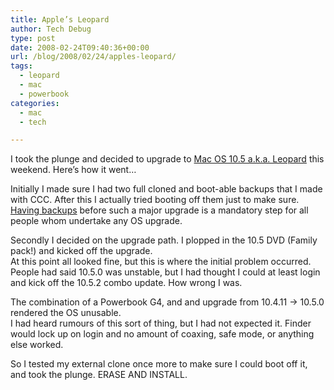 ```yaml
---
title: Apple’s Leopard
author: Tech Debug
type: post
date: 2008-02-24T09:40:36+00:00
url: /blog/2008/02/24/apples-leopard/
tags:
  - leopard
  - mac
  - powerbook
categories:
  - mac
  - tech

---
```

I took the plunge and decided to upgrade to [Mac OS 10.5 a.k.a. Leopard][1] this weekend. Here&#8217;s how it went&#8230;

Initially I made sure I had two full cloned and boot-able backups that I made with CCC. After this I actually tried booting off them just to make sure. [Having backups][2] before such a major upgrade is a mandatory step for all people whom undertake any OS upgrade.

Secondly I decided on the upgrade path. I plopped in the 10.5 DVD (Family pack!) and kicked off the upgrade.  
At this point all looked fine, but this is where the initial problem occurred. People had said 10.5.0 was unstable, but I had thought I could at least login and kick off the 10.5.2 combo update. How wrong I was.

The combination of a Powerbook G4, and and upgrade from 10.4.11 -> 10.5.0 rendered the OS unusable.  
I had heard rumours of this sort of thing, but I had not expected it. Finder would lock up on login and no amount of coaxing, safe mode, or anything else worked.

So I tested my external clone once more to make sure I could boot off it, and took the plunge. ERASE AND INSTALL.

 [1]: http://www.apple.com/au/macosx/
 [2]: http://www.macmaps.com/backup.html